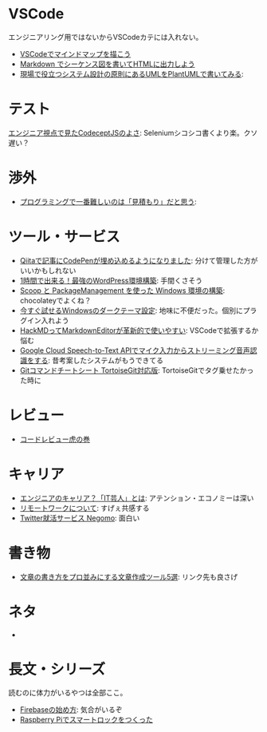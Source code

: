 # VSCode
エンジニアリング用ではないからVSCodeカテには入れない。

- [VSCodeでマインドマップを描こう](https://qiita.com/u-tanick/items/c178a759ab228eb1d64a)
- [Markdown でシーケンス図を書いてHTMLに出力しよう](https://qiita.com/ksh-fthr/items/40ebbcdb67d126ac2202)
- [現場で役立つシステム設計の原則にあるUMLをPlantUMLで書いてみる](https://qiita.com/laqiiz/items/fb7ad9dfb7430dd08455): 

# テスト
[エンジニア視点で見たCodeceptJSのよさ](https://qiita.com/tsuemura/items/fc0c74884cb3c6760a75): Seleniumシコシコ書くより楽。クソ遅い？

# 渉外
- [プログラミングで一番難しいのは「見積もり」だと思う](https://qiita.com/yuno_miyako/items/8678cd542fbb7050e40e): 

# ツール・サービス
- [Qiitaで記事にCodePenが埋め込めるようになりました](https://qiita.com/Qiita/items/edae7417214c8e957f54): 分けて管理した方がいいかもしれない
- [1時間で出来る！最強のWordPress環境構築](https://qiita.com/ryuta69/items/dbb0db5cf7099b7a7cc4): 手間くさそう
- [Scoop と PackageManagement を使った Windows 環境の構築](https://qiita.com/kikuchi_kentaro/items/77793e4a21db6ffdb7cd): chocolateyでよくね？
- [今すぐ試せるWindowsのダークテーマ設定](https://qiita.com/yokoyan/items/a7525235ef002d538dec): 地味に不便だった。個別にプラグイン入れよう
- [HackMDってMarkdownEditorが革新的で使いやすい](https://qiita.com/norinity1103/items/85aa990dbe6582b6d701): VSCodeで拡張するか悩む
- [Google Cloud Speech-to-Text APIでマイク入力からストリーミング音声認識をする](https://qiita.com/hamham/items/3733ac8cd9e3d7b9ccae): 昔考案したシステムがもうできてる
- [Gitコマンドチートシート TortoiseGit対応版](https://qiita.com/tetsurom/items/d83027799e220c0c3998): TortoiseGitでタグ乗せたかった時に

# レビュー
- [コードレビュー虎の巻](https://qiita.com/teradonburi/items/2fa475c860d0fb16c0eb)

# キャリア
- [エンジニアのキャリア？「IT芸人」とは](https://qiita.com/masuidrive/items/8d9bb0cfc2096c4eb8db): アテンション・エコノミーは深い
- [リモートワークについて](https://qiita.com/YuichiroMinato/items/a67d0fa8323649ddd9d0): すげぇ共感する
- [Twitter就活サービス Negomo](https://qiita.com/TaKO8Ki/items/f7812f3164e00199bda6): 面白い

# 書き物
- [文章の書き方をプロ並みにする文章作成ツール5選](https://qiita.com/busyoumono99/items/01348bcdd8f40cc392c5#_reference-4c67286ac470033f12fd): リンク先も良さげ

# ネタ
- [](https://qiita.com/TaKO8Ki/items/f7812f3164e00199bda6)

# 長文・シリーズ
読むのに体力がいるやつは全部ここ。
- [Firebaseの始め方](https://qiita.com/kohashi/items/43ea22f61ade45972881): 気合がいるぞ
- [Raspberry Piでスマートロックをつくった](https://qiita.com/undo0530/items/669b6ee6b2277ea64b33)
